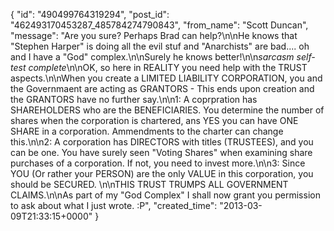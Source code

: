  {
   "id": "490499764319294",
   "post_id": "462493170453287_485784274790843",
   "from_name": "Scott Duncan",
   "message": "Are you sure? Perhaps Brad can help?\n\nHe knows that \"Stephen Harper\" is doing all the evil stuf and \"Anarchists\" are bad.... oh and I have a \"God\" complex.\n\nSurely he knows better!\n\n*sarcasm self-test complete*\n\nOK, so here in REALITY you need help with the TRUST aspects.\n\nWhen you create a LIMITED LIABILITY CORPORATION, you and the Governmaent are acting as GRANTORS - This ends upon creation and the GRANTORS have no further say.\n\n1: A coprpration has SHAREHOLDERS who are the BENEFICIARIES. You determine the number of shares when the corporation is chartered, ans YES you can have ONE SHARE in a corporation. Ammendments to the charter can change this.\n\n2: A corporation has DIRECTORS with titles (TRUSTEES), and you can be one. You have surely seen \"Voting Shares\" when examining share purchases of a corporation. If not, you need to invest more.\n\n3: Since YOU (Or rather your PERSON) are the only VALUE in this corporation, you  should be SECURED. \n\nTHIS TRUST TRUMPS ALL GOVERNMENT CLAIMS.\n\nAs part of my \"God Complex\" I shall now grant you permission to ask about what I just wrote. :P",
   "created_time": "2013-03-09T21:33:15+0000"
 }
